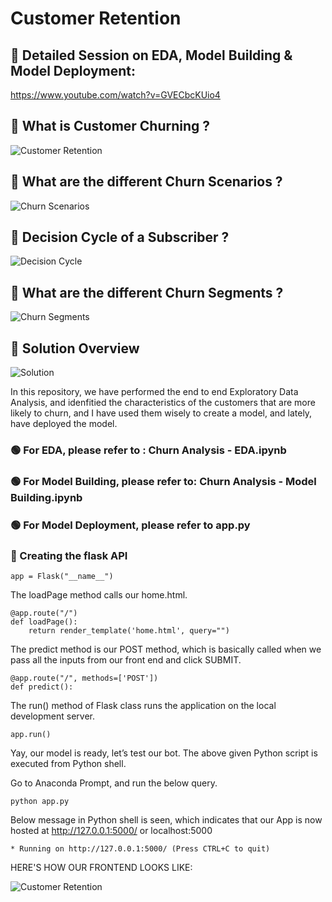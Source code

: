 # Customer Retention

## 🔴 Detailed Session on EDA, Model Building & Model Deployment: 
https://www.youtube.com/watch?v=GVECbcKUio4

## 🔴 What is Customer Churning ?

![Customer Retention](https://raw.githubusercontent.com/pik1989/MLProject-Churn-Analysis-And-Prediction-Model/main/images/Telco1.JPG)

## 🔴 What are the different Churn Scenarios ?

![Churn Scenarios](https://raw.githubusercontent.com/pik1989/MLProject-Churn-Analysis-And-Prediction-Model/main/images/Telco2.JPG)

## 🔴 Decision Cycle of a Subscriber ?

![Decision Cycle](https://raw.githubusercontent.com/pik1989/MLProject-Churn-Analysis-And-Prediction-Model/main/images/Telco3.JPG)

## 🔴 What are the different Churn Segments ?

![Churn Segments](https://raw.githubusercontent.com/pik1989/MLProject-Churn-Analysis-And-Prediction-Model/main/images/Telco4.JPG)

## 🔴 Solution Overview

![Solution](https://raw.githubusercontent.com/pik1989/MLProject-Churn-Analysis-And-Prediction-Model/main/images/Telco5.JPG)


In this repository, we have performed the end to end Exploratory Data Analysis, and idenfitied the characteristics of the customers that are more likely to churn, and I have used them wisely to create a model, and lately, have deployed the model.

### 🟢 For EDA, please refer to : Churn Analysis - EDA.ipynb
### 🟢 For Model Building, please refer to: Churn Analysis - Model Building.ipynb
### 🟢 For Model Deployment, please refer to app.py


### 🔵 Creating the flask API

```
app = Flask("__name__")
```

The loadPage method calls our home.html.
```
@app.route("/")
def loadPage():
	return render_template('home.html', query="")
```

The predict method is our POST method, which is basically called when we pass all the inputs from our front end and click SUBMIT.
```
@app.route("/", methods=['POST'])
def predict():
```
  
The run() method of Flask class runs the application on the local development server.
```
app.run()
```


Yay, our model is ready, let’s test our bot.
The above given Python script is executed from Python shell.

Go to Anaconda Prompt, and run the below query.
```
python app.py
```


Below message in Python shell is seen, which indicates that our App is now hosted at http://127.0.0.1:5000/ or localhost:5000
```
* Running on http://127.0.0.1:5000/ (Press CTRL+C to quit)
```


HERE'S HOW OUR FRONTEND LOOKS LIKE:

![Customer Retention](https://raw.githubusercontent.com/pik1989/MLProject-Churn-Analysis-And-Prediction-Model/main/images/Telco6.JPG)
